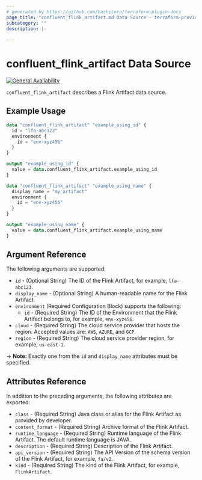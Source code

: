```yaml
---
# generated by https://github.com/hashicorp/terraform-plugin-docs
page_title: "confluent_flink_artifact.md Data Source - terraform-provider-confluent"
subcategory: ""
description: |-
  
---
```


# confluent_flink_artifact Data Source

[![General Availability](https://img.shields.io/badge/Lifecycle%20Stage-General%20Availability-%2345c6e8)](https://docs.confluent.io/cloud/current/api.html#section/Versioning/API-Lifecycle-Policy)

`confluent_flink_artifact` describes a Flink Artifact data source.

## Example Usage

```terraform
data "confluent_flink_artifact" "example_using_id" {
  id = "lfa-abc123"
  environment {
    id = "env-xyz456"
  }
}

output "example_using_id" {
  value = data.confluent_flink_artifact.example_using_id
}

data "confluent_flink_artifact" "example_using_name" {
  display_name = "my_artifact"
  environment {
    id = "env-xyz456"
  }
}

output "example_using_name" {
  value = data.confluent_flink_artifact.example_using_name
}
```

<!-- schema generated by tfplugindocs -->
## Argument Reference

The following arguments are supported:

- `id` - (Optional String) The ID of the Flink Artifact, for example, `lfa-abc123`.
- `display_name` - (Optional String) A human-readable name for the Flink Artifact.
- `environment` (Required Configuration Block) supports the following:
    - `id` - (Required String) The ID of the Environment that the Flink Artifact belongs to, for example, `env-xyz456`.
- `cloud` - (Required String) The cloud service provider that hosts the region. Accepted values are: `AWS`, `AZURE`, and `GCP`.
- `region` - (Required String) The cloud service provider region, for example, `us-east-1`.

-> **Note:** Exactly one from the `id` and `display_name` attributes must be specified.

## Attributes Reference

In addition to the preceding arguments, the following attributes are exported:

- `class` - (Required String) Java class or alias for the Flink Artifact as provided by developer.
- `content_format` - (Required String) Archive format of the Flink Artifact.
- `runtime_language` - (Required String) Runtime language of the Flink Artifact. The default runtime language is JAVA.
- `description` - (Required String) Description of the Flink Artifact.
- `api_version` - (Required String) The API Version of the schema version of the Flink Artifact, for example, `fa/v2`.
- `kind` - (Required String) The kind of the Flink Artifact, for example, `FlinkArtifact`.